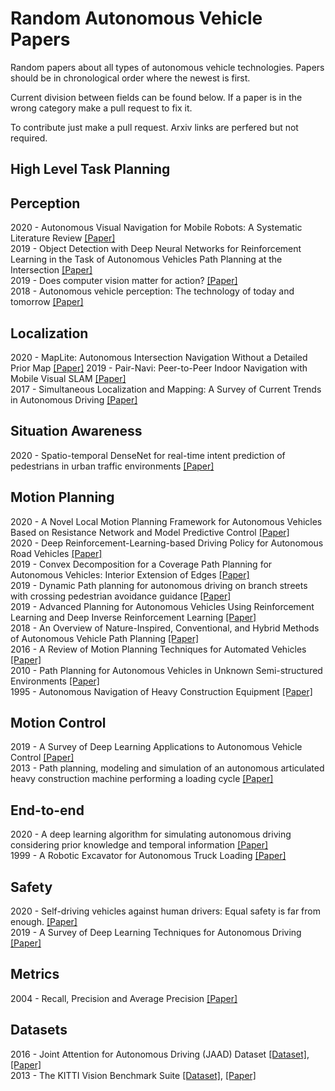 # Random Autonomous Vehicle Papers
Random papers about all types of autonomous vehicle technologies. Papers should be in chronological order where the newest is first.

Current division between fields can be found below. If a paper is in the wrong category make a pull request to fix it.

To contribute just make a pull request. Arxiv links are perfered but not required.

## High Level Task Planning

## Perception
2020 - Autonomous Visual Navigation for Mobile Robots: A Systematic Literature Review [[Paper]](https://dl.acm.org/doi/abs/10.1145/3368961)  
2019 - Object Detection with Deep Neural Networks for Reinforcement Learning in the Task of Autonomous Vehicles Path Planning at the Intersection [[Paper]](https://link.springer.com/article/10.3103/S1060992X19040118)  
2019 - Does computer vision matter for action? [[Paper]](https://arxiv.org/abs/1905.12887)  
2018 - Autonomous vehicle perception: The technology of today and tomorrow [[Paper]](https://www.sciencedirect.com/science/article/pii/S0968090X18302134)  

## Localization
2020 - MapLite: Autonomous Intersection Navigation Without a Detailed Prior Map [[Paper]](https://ieeexplore.ieee.org/document/8936918)
2019 - Pair-Navi: Peer-to-Peer Indoor Navigation with Mobile Visual SLAM [[Paper]](https://ieeexplore.ieee.org/document/8737640)  
2017 - Simultaneous Localization and Mapping: A Survey of Current Trends in Autonomous Driving [[Paper]](https://ieeexplore.ieee.org/document/8025618)  

## Situation Awareness
2020 - Spatio-temporal DenseNet for real-time intent prediction of pedestrians in urban traffic environments [[Paper]](https://www.sciencedirect.com/science/article/abs/pii/S0925231219318065)  

## Motion Planning
2020 - A Novel Local Motion Planning Framework for Autonomous Vehicles Based on Resistance Network and Model Predictive Control [[Paper]](https://ieeexplore.ieee.org/document/8884676)  
2020 - Deep Reinforcement-Learning-based Driving Policy for Autonomous Road Vehicles [[Paper]](https://arxiv.org/abs/1907.05246)  
2019 - Convex Decomposition for a Coverage Path Planning for Autonomous Vehicles: Interior Extension of Edges [[Paper]](https://www.ncbi.nlm.nih.gov/pmc/articles/PMC6806237/)  
2019 - Dynamic Path planning for autonomous driving on branch streets with crossing pedestrian avoidance guidance [[Paper]](https://www.researchgate.net/publication/335500015_Dynamic_Path_planning_for_autonomous_driving_on_branch_streets_with_crossing_pedestrian_avoidance_guidance)  
2019 - Advanced Planning for Autonomous Vehicles Using Reinforcement Learning and Deep Inverse Reinforcement Learning [[Paper]](https://www.researchgate.net/publication/330400231_Advanced_Planning_for_Autonomous_Vehicles_Using_Reinforcement_Learning_and_Deep_Inverse_Reinforcement_Learning)  
2018 - An Overview of Nature-Inspired, Conventional, and Hybrid Methods of Autonomous Vehicle Path Planning [[Paper]](https://www.researchgate.net/publication/326516894_An_Overview_of_Nature-Inspired_Conventional_and_Hybrid_Methods_of_Autonomous_Vehicle_Path_Planning)  
2016 - A Review of Motion Planning Techniques for Automated Vehicles [[Paper]](https://www.researchgate.net/publication/284766879_A_Review_of_Motion_Planning_Techniques_for_Automated_Vehicles)  
2010 - Path Planning for Autonomous Vehicles in Unknown Semi-structured Environments [[Paper]](https://www.researchgate.net/publication/220122077_Path_Planning_for_Autonomous_Vehicles_in_Unknown_Semi-structured_Environments)  
1995 - Autonomous Navigation of Heavy Construction Equipment [[Paper]](https://www.researchgate.net/publication/230532335_Autonomous_Navigation_of_Heavy_Construction_Equipment)  

## Motion Control
2019 - A Survey of Deep Learning Applications to Autonomous Vehicle Control [[Paper]](https://arxiv.org/abs/1912.10773)  
2013 - Path planning, modeling and simulation of an autonomous articulated heavy construction machine performing a loading cycle [[Paper]](https://www.sciencedirect.com/science/article/pii/S0307904X12006476)  

## End-to-end
2020 - A deep learning algorithm for simulating autonomous driving considering prior knowledge and temporal information [[Paper]](https://www.researchgate.net/publication/335546276_A_deep_learning_algorithm_for_simulating_autonomous_driving_considering_prior_knowledge_and_temporal_information)  
1999 - A Robotic Excavator for Autonomous Truck Loading [[Paper]](https://www.researchgate.net/publication/225236717_A_Robotic_Excavator_for_Autonomous_Truck_Loading)  

## Safety
2020 - Self-driving vehicles against human drivers: Equal safety is far from enough. [[Paper]](https://psycnet.apa.org/record/2020-20350-001)  
2019 - A Survey of Deep Learning Techniques for Autonomous Driving [[Paper]](https://arxiv.org/abs/1910.07738)  

## Metrics
2004 - Recall, Precision and Average Precision [[Paper]](https://web.archive.org/web/20110504130953/http://sas.uwaterloo.ca/stats_navigation/techreports/04WorkingPapers/2004-09.pdf)  

## Datasets
2016 - Joint Attention for Autonomous Driving (JAAD) Dataset [[Dataset]](http://data.nvision2.eecs.yorku.ca/JAAD_dataset/), [[Paper]](https://arxiv.org/abs/1609.04741)  
2013 - The KITTI Vision Benchmark Suite [[Dataset]](http://www.cvlibs.net/datasets/kitti/), [[Paper]](http://www.cvlibs.net/publications/Geiger2013IJRR.pdf)